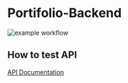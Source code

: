 # Portifolio-Backend

![example workflow](https://github.com/ncutixavier/portifolio-backend/actions/workflows/node.js.yml/badge.svg)

## How to test API
[API Documentation](https://portifolio-api.herokuapp.com/api-docs/)

